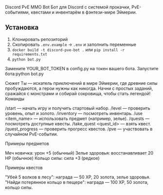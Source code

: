 Discord PvE MMO Bot
Бот для Discord с системой прокачки, PvE-событиями, квестами и инвентарём в фэнтези-мире Эймерии.

## Установка

1. Клонировать репозиторий  
2. Скопировать `.env.example` → `.env` и заполнить переменные  
3. `docker build -t discord-pve-bot .` или `pip install -r requirements.txt`  
4. `python bot.py`


Замените YOUR_BOT_TOKEN в config.py на токен вашего бота.
Запустите бота:python bot.py



Сюжет
Ты — искатель приключений в мире Эймерии, где древние силы пробуждаются, а герои нужны как никогда. Начни с простых заданий, сражайся с монстрами и собирай сокровища, чтобы стать легендой!
Команды

/start — начать игру и получить стартовый набор.
/level — проверить уровень, опыт и золото.
/inventory — посмотреть инвентарь.
/use <item_name> — использовать предмет (например, зелье).
/quests — посмотреть доступные квесты.
/take_quest <quest_id> — взять квест.
/quest_progress — проверить прогресс квестов.
/pve — участвовать в случайном PvE-событии.

Примеры предметов

Меч новичка: урон +5 (обычный)
Зелье здоровья: восстанавливает 20 HP (обычное)
Кольцо силы: сила +3 (редкое)

Примеры квестов

"Убей 5 волков в лесу": награда — 50 XP, 20 золота, зелье здоровья.
"Найди потерянное кольцо в пещере": награда — 100 XP, 50 золота, кольцо силы.
